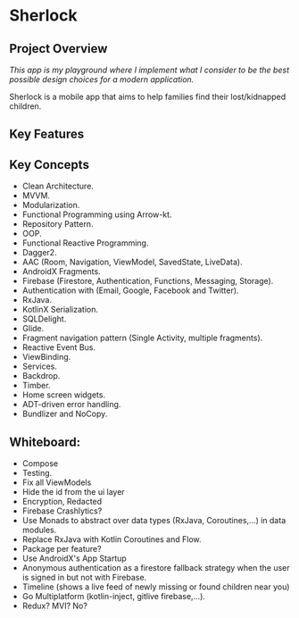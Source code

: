 # Sherlock

## Project Overview

*This app is my playground where I implement what I consider to be the
best possible design choices for a modern application.*

Sherlock is a mobile app that aims to help families find their
lost/kidnapped children.

## Key Features

## Key Concepts

- Clean Architecture.
- MVVM.
- Modularization.
- Functional Programming using Arrow-kt.
- Repository Pattern.
- OOP.
- Functional Reactive Programming.
- Dagger2.
- AAC (Room, Navigation, ViewModel, SavedState, LiveData).
- AndroidX Fragments.
- Firebase (Firestore, Authentication, Functions, Messaging, Storage).
- Authentication with (Email, Google, Facebook and Twitter).
- RxJava.
- KotlinX Serialization.
- SQLDelight.
- Glide.
- Fragment navigation pattern (Single Activity, multiple fragments).
- Reactive Event Bus.
- ViewBinding.
- Services.
- Backdrop.
- Timber.
- Home screen widgets.
- ADT-driven error handling.
- Bundlizer and NoCopy.

## Whiteboard:

- Compose
- Testing.
- Fix all ViewModels
- Hide the id from the ui layer
- Encryption, Redacted
- Firebase Crashlytics?
- Use Monads to abstract over data types (RxJava, Coroutines,...) in
  data modules.
- Replace RxJava with Kotlin Coroutines and Flow.
- Package per feature?
- Use AndroidX's App Startup
- Anonymous authentication as a firestore fallback strategy when the
  user is signed in but not with Firebase.
- Timeline (shows a live feed of newly missing or found children near
  you)
- Go Multiplatform (kotlin-inject, gitlive firebase,...).
- Redux? MVI? No?
